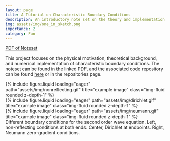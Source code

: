 ```yaml
---
layout: page
title: A Tutorial on Characteristic Boundary Conditions
description: An introductory note set on the theory and implementation of characteristic boundary conditions for hyperbolic conservation laws
img: assets/img/one_in_sketch.png
importance: 2
category: Fun
---
```


[PDF of Noteset](assets/pdf/CHARBC_PDF.pdf)

This project focuses on the physical motivation, theoretical background, and numerical implementation of characteristic boundary conditions. The noteset can be found in the linked PDF, and the associated code repository can be found 
[here](https://github.com/sulli72/CHAR_BCS) or in the repositories page.

<div class="row">
    <div class="col-sm mt-3 mt-md-0">
        {% include figure.liquid loading="eager" path="assets/img/nonreflecting.gif" title="example image" class="img-fluid rounded z-depth-1" %}
    </div>
    <div class="col-sm mt-3 mt-md-0">
        {% include figure.liquid loading="eager" path="assets/img/dirichlet.gif" title="example image" class="img-fluid rounded z-depth-1" %}
    </div>
    <div class="col-sm mt-3 mt-md-0">
        {% include figure.liquid loading="eager" path="assets/img/neumann.gif" title="example image" class="img-fluid rounded z-depth-1" %}
    </div>
</div>
<div class="caption">
    Different boundary conditions for the second order wave equation. Left, non-reflecting conditions at both ends. Center, Dirichlet at endpoints. Right, Neumann zero-gradient conditions.
</div>
